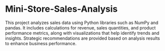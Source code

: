 # Mini-Store-Sales-Analysis
This project analyzes sales data using Python libraries such as NumPy and pandas. It includes calculations for revenue, sales quantities, and product performance metrics, along with visualizations that help identify trends and insights. Strategic recommendations are provided based on analysis results to enhance business performance.
